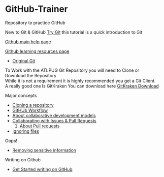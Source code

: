 # GitHub-Trainer
Repository to practice GitHub 


New to  Git & GitHub [Try Git](https://try.github.io/levels/1/challenges/1) this tutorial is a quick introduction to Git  

[Github main help page](https://help.github.com/)  

[Github learning resources page](https://help.github.com/articles/git-and-github-learning-resources/)

* [Original Git](https://git-scm.com/)


To Work with the ATLPUG Git Repository you will need to Clone or Download the Repository  
While it is not a requirement it is highly recommended you get a Git Client.  
A really good one Is GitKraken You can download here [GitKraken Download](https://www.gitkraken.com/download)

Major concepts

* [Cloning a repository](https://help.github.com/articles/cloning-a-repository/)  
* [GitHUb Workflow](https://help.github.com/articles/github-flow/)  
* [About collaborative development models](https://help.github.com/articles/about-collaborative-development-models/)
* [Collaborating with Issues & Pull Requests](https://help.github.com/categories/collaborating-with-issues-and-pull-requests/)
  1. [About Pull requests](https://help.github.com/articles/about-pull-requests/)
* [Ignoring files](https://help.github.com/articles/ignoring-files/)  

Oops!  

* [Removing sensitive information](https://help.github.com/articles/removing-sensitive-data-from-a-repository/)

Writing on Github

* [Get Started writing on GitHub](https://help.github.com/articles/getting-started-with-writing-and-formatting-on-github/)

